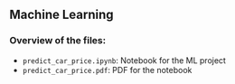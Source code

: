 ## Machine Learning

### Overview of the files: 
<!-- toc -->
- `predict_car_price.ipynb`: Notebook for the ML project 
- `predict_car_price.pdf`: PDF for the notebook 
<!-- tocstop -->
